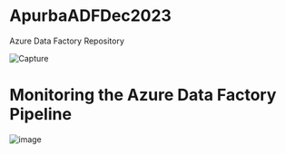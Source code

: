 # ApurbaADFDec2023
Azure Data Factory Repository 


![Capture](https://github.com/apurba3050/ApurbaADFDec2023/assets/63312658/09be1820-5dd9-4922-be0c-e2c1c9aa1a48)

# Monitoring the Azure Data Factory Pipeline
![image](https://github.com/apurba3050/ApurbaADFDec2023/assets/63312658/126229d3-2b43-421a-8964-903cb7c1ad43)


